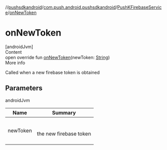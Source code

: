 //[pushsdkandroid](../../index.md)/[com.push.android.pushsdkandroid](../index.md)/[PushKFirebaseService](index.md)/[onNewToken](on-new-token.md)



# onNewToken  
[androidJvm]  
Content  
open override fun [onNewToken](on-new-token.md)(newToken: [String](https://kotlinlang.org/api/latest/jvm/stdlib/kotlin/-string/index.html))  
More info  


Called when a new firebase token is obtained



## Parameters  
  
androidJvm  
  
|  Name|  Summary| 
|---|---|
| <a name="com.push.android.pushsdkandroid/PushKFirebaseService/onNewToken/#kotlin.String/PointingToDeclaration/"></a>newToken| <a name="com.push.android.pushsdkandroid/PushKFirebaseService/onNewToken/#kotlin.String/PointingToDeclaration/"></a><br><br>the new firebase token<br><br>
  
  



